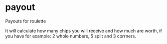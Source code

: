 # payout
Payouts for roulette

It will calculate how many chips you will receive and how much are worth, if you have for example: 2 whole numbers, 5 split and 3 corrners.
